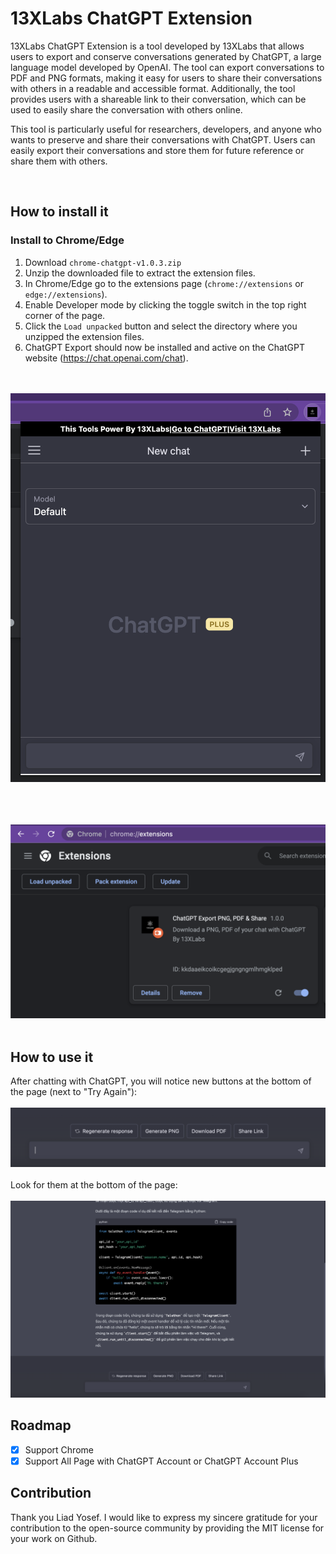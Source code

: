 # 13XLabs ChatGPT Extension
13XLabs ChatGPT Extension is a tool developed by 13XLabs that allows users to export and conserve conversations generated by ChatGPT, a large language model developed by OpenAI. The tool can export conversations to PDF and PNG formats, making it easy for users to share their conversations with others in a readable and accessible format. Additionally, the tool provides users with a shareable link to their conversation, which can be used to easily share the conversation with others online.

This tool is particularly useful for researchers, developers, and anyone who wants to preserve and share their conversations with ChatGPT. Users can easily export their conversations and store them for future reference or share them with others.

<br/>

## How to install it

### Install to Chrome/Edge

1. Download `chrome-chatgpt-v1.0.3.zip`
2. Unzip the downloaded file to extract the extension files.
3. In Chrome/Edge go to the extensions page (`chrome://extensions` or `edge://extensions`).
4. Enable Developer mode by clicking the toggle switch in the top right corner of the page.
5. Click the `Load unpacked` button and select the directory where you unzipped the extension files.
6. ChatGPT Export should now be installed and active on the ChatGPT website (https://chat.openai.com/chat).

<br/><br/>
![Button](images/browser.png)
<br/><br/>

<br/><br/>
![Button](images/step.png)
<br/><br/>
## How to use it

After chatting with ChatGPT, you will notice new buttons at the bottom of the page (next to "Try Again"):
<br/><br/>
![Button](images/button.png)
<br/><br/>
Look for them at the bottom of the page:
<br/><br/>
![Button](images/step-1.png)

## Roadmap
- [X] Support Chrome
- [X] Support All Page with ChatGPT Account or ChatGPT Account Plus

## Contribution
Thank you Liad Yosef. I would like to express my sincere gratitude for your contribution to the open-source community by providing the MIT license for your work on Github.
